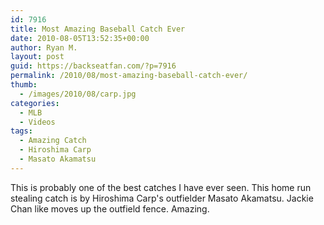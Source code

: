 ```yaml
---
id: 7916
title: Most Amazing Baseball Catch Ever
date: 2010-08-05T13:52:35+00:00
author: Ryan M.
layout: post
guid: https://backseatfan.com/?p=7916
permalink: /2010/08/most-amazing-baseball-catch-ever/
thumb:
  - /images/2010/08/carp.jpg
categories:
  - MLB
  - Videos
tags:
  - Amazing Catch
  - Hiroshima Carp
  - Masato Akamatsu
---
```


<div class="entry">
  <p>
  </p>

  <p>
    This is probably one of the best catches I have ever seen. This home run stealing catch is by Hiroshima Carp's outfielder Masato Akamatsu. Jackie Chan like moves up the outfield fence. Amazing.
  </p>
</div>
